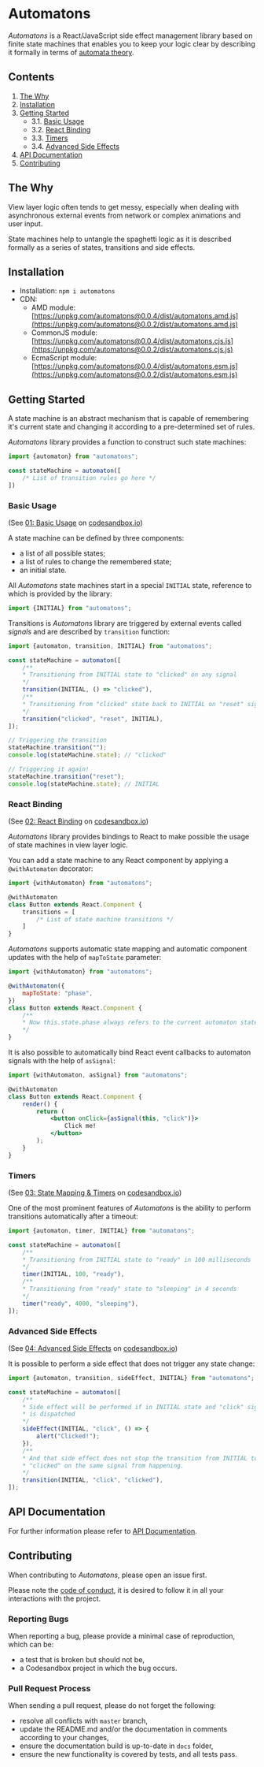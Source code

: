 # Automatons

*Automatons* is a React/JavaScript side effect management library
based on finite state machines that enables you to keep
your logic clear by describing it formally in terms of
[automata theory](https://en.wikipedia.org/wiki/Automata_theory).

## Contents
1. [The Why](#the-why)
2. [Installation](#installation)
3. [Getting Started](#getting-started)
   * 3.1. [Basic Usage](#basic-usage)
   * 3.2. [React Binding](#react-binding)
   * 3.3. [Timers](#timers)
   * 3.4. [Advanced Side Effects](#advanced-side-effects)
4. [API Documentation](#api-documentation)
5. [Contributing](#contributing)

## The Why
View layer logic often tends to get messy, especially when dealing with
asynchronous external events from network or complex animations and user
input.

State machines help to untangle the spaghetti logic as it is described
formally as a series of states, transitions and side effects.

## Installation
* Installation: `npm i automatons`
* CDN:
   * AMD module: [https://unpkg.com/automatons@0.0.4/dist/automatons.amd.js](https://unpkg.com/automatons@0.0.2/dist/automatons.amd.js)
   * CommonJS module: [https://unpkg.com/automatons@0.0.4/dist/automatons.cjs.js](https://unpkg.com/automatons@0.0.2/dist/automatons.cjs.js)
   * EcmaScript module: [https://unpkg.com/automatons@0.0.4/dist/automatons.esm.js](https://unpkg.com/automatons@0.0.2/dist/automatons.esm.js)

## Getting Started
A state machine is an abstract mechanism that is capable of remembering
it's current state and changing it according to a pre-determined set
of rules.

*Automatons* library provides a function to construct such state machines:

```javascript
import {automaton} from "automatons";

const stateMachine = automaton([
	/* List of transition rules go here */
])
```

### Basic Usage
(See [01: Basic Usage](https://codesandbox.io/s/1z4l569x24)
on [codesandbox.io](https://codesandbox.io))

A state machine can be defined by three components:
 * a list of all possible states;
 * a list of rules to change the remembered state;
 * an initial state.

All *Automatons* state machines start in a special `INITIAL` state, reference
to which is provided by the library:

```javascript
import {INITIAL} from "automatons";
```

Transitions is *Automatons* library are triggered by external events
called *signals* and are described by `transition` function:

```javascript
import {automaton, transition, INITIAL} from "automatons";

const stateMachine = automaton([
	/**
	* Transitioning from INITIAL state to "clicked" on any signal
	*/
	transition(INITIAL, () => "clicked"),
	/**
	* Transitioning from "clicked" state back to INITIAL on "reset" signal
	*/
	transition("clicked", "reset", INITIAL),
]);

// Triggering the transition
stateMachine.transition("");
console.log(stateMachine.state); // "clicked"

// Triggering it again!
stateMachine.transition("reset");
console.log(stateMachine.state); // INITIAL
```

### React Binding
(See [02: React Binding](https://codesandbox.io/s/4r6188vp2w)
on [codesandbox.io](https://codesandbox.io))

*Automatons* library provides bindings to React to make possible the usage
of state machines in view layer logic.

You can add a state machine to any React component by applying a
`@withAutomaton` decorator:

```javascript
import {withAutomaton} from "automatons";

@withAutomaton
class Button extends React.Component {
	transitions = [
		/* List of state machine transitions */
	]
}
```

*Automatons* supports automatic state mapping and automatic component updates
with the help of `mapToState` parameter:

```javascript
import {withAutomaton} from "automatons";

@withAutomaton({
	mapToState: "phase",
})
class Button extends React.Component {
	/**
	* Now this.state.phase always refers to the current automaton state
	*/
}
```

It is also possible to automatically bind React event callbacks to automaton
signals with the help of `asSignal`:

```jsx
import {withAutomaton, asSignal} from "automatons";

@withAutomaton
class Button extends React.Component {
	render() {
		return (
			<button onClick={asSignal(this, "click")}>
				Click me!
			</button>
		);
	}
}
```

### Timers
(See [03: State Mapping & Timers](https://codesandbox.io/s/1zx21p2nr7)
on [codesandbox.io](https://codesandbox.io))

One of the most prominent features of *Automatons* is the ability to perform
transitions automatically after a timeout:

```javascript
import {automaton, timer, INITIAL} from "automatons";

const stateMachine = automaton([
	/**
	* Transitioning from INITIAL state to "ready" in 100 milliseconds
	*/
	timer(INITIAL, 100, "ready"),
	/**
	* Transitioning from "ready" state to "sleeping" in 4 seconds
	*/
	timer("ready", 4000, "sleeping"),
]);
```

### Advanced Side Effects
(See [04: Advanced Side Effects](https://codesandbox.io/s/jj4mo6rlv3)
on [codesandbox.io](https://codesandbox.io))

It is possible to perform a side effect that does not trigger any state
change:

```javascript
import {automaton, transition, sideEffect, INITIAL} from "automatons";

const stateMachine = automaton([
	/**
	* Side effect will be performed if in INITIAL state and "click" signal
	* is dispatched
	*/
	sideEffect(INITIAL, "click", () => {
		alert("Clicked!");
	}),
	/**
	* And that side effect does not stop the transition from INITIAL to
	* "clicked" on the same signal from happening.
	*/
	transition(INITIAL, "click", "clicked"),
]);
```

## API Documentation
For further information please refer to
[API Documentation](https://8coon.github.io/automatons/).

## Contributing
When contributing to *Automatons*, please open an issue first.

Please note the [code of conduct](CODE_OF_CONDUCT.md), it is desired to
follow it in all your interactions with the project.

### Reporting Bugs
When reporting a bug, please provide a minimal case of reproduction, which
can be:
 * a test that is broken but should not be,
 * a Codesandbox project in which the bug occurs.

### Pull Request Process
When sending a pull request, please do not forget the following:
 * resolve all conflicts with `master` branch,
 * update the README.md and/or the documentation in comments according
 to your changes,
 * ensure the documentation build is up-to-date in `docs` folder,
 * ensure the new functionality is covered by tests, and all tests pass.

